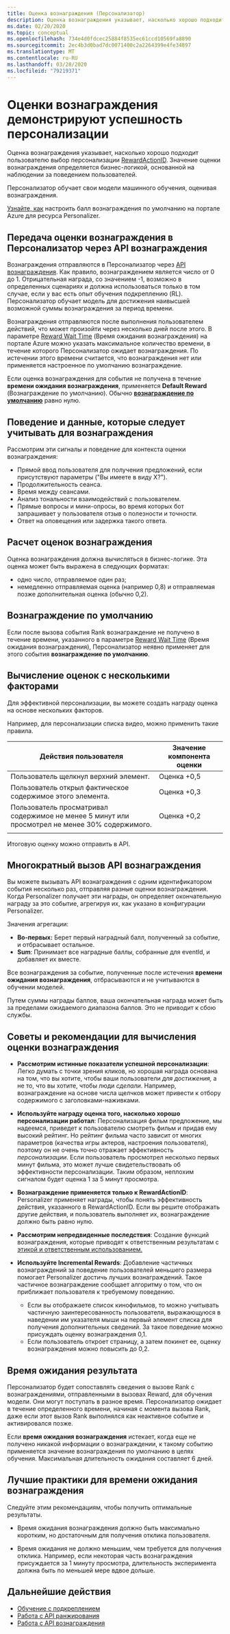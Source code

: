 ```yaml
---
title: Оценка вознаграждения (Персонализатор)
description: Оценка вознаграждения указывает, насколько хорошо подходит пользователю выбор персонализации RewardActionID. Значение оценки вознаграждения определяется бизнес-логикой, основанной на наблюдении за поведением пользователей. Персонализатор обучает свои модели машинного обучения, оценивая вознаграждения.
ms.date: 02/20/2020
ms.topic: conceptual
ms.openlocfilehash: 734e4d0fdcec25884f8535ec61ccd10569fa8890
ms.sourcegitcommit: 2ec4b3d0bad7dc0071400c2a2264399e4fe34897
ms.translationtype: MT
ms.contentlocale: ru-RU
ms.lasthandoff: 03/28/2020
ms.locfileid: "79219371"
---
```

# <a name="reward-scores-indicate-success-of-personalization"></a>Оценки вознаграждения демонстрируют успешность персонализации

Оценка вознаграждения указывает, насколько хорошо подходит пользователю выбор персонализации [RewardActionID](https://docs.microsoft.com/rest/api/cognitiveservices/personalizer/rank/rank#response). Значение оценки вознаграждения определяется бизнес-логикой, основанной на наблюдении за поведением пользователей.

Персонализатор обучает свои модели машинного обучения, оценивая вознаграждения.

[Узнайте, как](how-to-settings.md#configure-rewards-for-the-feedback-loop) настроить балл вознаграждения по умолчанию на портале Azure для ресурса Personalizer.

## <a name="use-reward-api-to-send-reward-score-to-personalizer"></a>Передача оценки вознаграждения в Персонализатор через API вознаграждения

Вознаграждения отправляются в Персонализатор через [API вознаграждения](https://docs.microsoft.com/rest/api/cognitiveservices/personalizer/events/reward). Как правило, вознаграждением является число от 0 до 1. Отрицательная награда, со значением -1, возможно в определенных сценариях и должна использоваться только в том случае, если у вас есть опыт обучения подкреплению (RL). Персонализатор обучает модель для достижения наивысшей возможной суммы вознаграждения за период времени.

Вознаграждения отправляются после выполнения пользователем действий, что может произойти через несколько дней после этого. В параметре [Reward Wait Time](#reward-wait-time) (Время ожидания вознаграждения) на портале Azure можно указать максимальное количество времени, в течение которого Персонализатор ожидает вознаграждения. По истечении этого времени считается, что вознаграждения нет или применяется настроенное по умолчанию вознаграждение.

Если оценка вознаграждения для события не получена в течение **времени ожидания вознаграждения**, применяется **Default Reward** (Вознаграждение по умолчанию). Обычно **[вознаграждение по умолчанию](how-to-settings.md#configure-reward-settings-for-the-feedback-loop-based-on-use-case)** равно нулю.


## <a name="behaviors-and-data-to-consider-for-rewards"></a>Поведение и данные, которые следует учитывать для вознаграждения

Рассмотрим эти сигналы и поведение для контекста оценки вознаграждения:

* Прямой ввод пользователя для получения предложений, если присутствуют параметры ("Вы имеете в виду X?").
* Продолжительность сеанса.
* Время между сеансами.
* Анализ тональности взаимодействий с пользователем.
* Прямые вопросы и мини-опросы, во время которых бот запрашивает у пользователя отзыв о полезности и точности.
* Ответ на оповещения или задержка такого ответа.

## <a name="composing-reward-scores"></a>Расчет оценок вознаграждения

Оценка вознаграждения должна вычисляться в бизнес-логике. Эта оценка может быть выражена в следующих форматах:

* одно число, отправляемое один раз;
* немедленно отправляемая оценка (например 0,8) и отправляемая позже дополнительная оценка (обычно 0,2).

## <a name="default-rewards"></a>Вознаграждение по умолчанию

Если после вызова события Rank вознаграждение не получено в течение времени, указанного в параметре [Reward Wait Time](#reward-wait-time) (Время ожидания вознаграждения), Персонализатор неявно применяет для этого события **вознаграждение по умолчанию**.

## <a name="building-up-rewards-with-multiple-factors"></a>Вычисление оценок с несколькими факторами

Для эффективной персонализации, вы можете создать награду оценка на основе нескольких факторов.

Например, для персонализации списка видео, можно применить такие правила.

|Действия пользователя|Значение компонента оценки|
|--|--|
|Пользователь щелкнул верхний элемент.|Оценка +0,5|
|Пользователь открыл фактическое содержимое этого элемента.|Оценка +0,3|
|Пользователь просматривал содержимое не менее 5 минут или просмотрел не менее 30% содержимого.|Оценка +0,2|
|||

Итоговую оценку можно отправить в API.

## <a name="calling-the-reward-api-multiple-times"></a>Многократный вызов API вознаграждения

Вы можете вызывать API вознаграждения с одним идентификатором события несколько раз, отправляя разные оценки вознаграждения. Когда Personalizer получает эти награды, он определяет окончательную награду за это событие, агрегируя их, как указано в конфигурации Personalizer.

Значения агрегации:

*  **Во-первых:** Берет первый наградный балл, полученный за событие, и отбрасывает остальное.
* **Sum**: Принимает все наградные баллы, собранные для eventId, и добавляет их вместе.

Все вознаграждения за событие, полученные после истечения **времени ожидания вознаграждения**, отбрасываются и не учитываются в обучении моделей.

Путем суммы награды баллов, ваша окончательная награда может быть за пределами ожидаемого диапазона баллов. Это не приводит к сбою службы.

## <a name="best-practices-for-calculating-reward-score"></a>Советы и рекомендации для вычисления оценки вознаграждения

* **Рассмотрим истинные показатели успешной персонализации**: Легко думать с точки зрения кликов, но хорошая награда основана на том, что вы хотите, чтобы ваши пользователи *для достижения,* а не то, что вы хотите, чтобы люди *сделали*.  Например, вознаграждение на основе числа щелчков может привести к отбору содержимого с заголовками-наживками.

* **Используйте награду оценка того, насколько хорошо персонализации работал**: Персонализация фильм предложение, мы надеемся, приведет к пользователю смотреть фильм и придав ему высокий рейтинг. Но рейтинг фильма часто зависит от многих параметров (качества игры актеров, настроения пользователя), поэтому он не очень точно отражает эффективность *персонализации*. Если пользователь просмотрел несколько первых минут фильма, это может лучше свидетельствовать об эффективности персонализации. Таким образом, неплохим сигналом будет оценка 1 за 5 минут просмотра.

* **Вознаграждение применяется только к RewardActionID**: Personalizer применяет награды, чтобы понять эффективность действия, указанного в RewardActionID. Если вы решите отображать другие действия, и пользователь выполняет их, вознаграждение должно быть равно нулю.

* **Рассмотрим непредвиденные последствия**: Создание функций вознаграждения, которые приводят к ответственным результатам с [этикой и ответственным использованием.](ethics-responsible-use.md)

* **Используйте Incremental Rewards**: Добавление частичных вознаграждений за поведение пользователей меньшего размера помогает Personalizer достичь лучших вознаграждений. Такое частичное вознаграждение сообщает алгоритму о том, что он приближает пользователя к требуемому поведению.
    * Если вы отображаете список кинофильмов, то можно учитывать частичную заинтересованность пользователя, выражающуюся в наведении им указателя мыши на первый элемент списка для получения дополнительных сведений. За такое поведение можно присуждать оценку вознаграждения 0,1.
    * Если пользователь откроет страницу, а затем покинет ее, оценку вознаграждения можно повысить до 0,2.

## <a name="reward-wait-time"></a>Время ожидания результата

Персонализатор будет сопоставлять сведения о вызове Rank с вознаграждениями, отправленными в вызовах Reward, для обучения модели. Они могут поступать в разное время. Персонализатор ожидает в течение определенного времени, начиная с момента вызова Rank, даже если этот вызов Rank выполнялся как неактивное событие и активировался позже.

Если **время ожидания вознаграждения** истекает, когда еще не получено никакой информации о вознаграждении, к такому событию применяется значение вознаграждения по умолчанию в целях обучения. Максимальная длительность ожидания составляет 6 дней.

## <a name="best-practices-for-reward-wait-time"></a>Лучшие практики для времени ожидания вознаграждения

Следуйте этим рекомендациям, чтобы получить оптимальные результаты.

* Время ожидания вознаграждения должно быть максимально коротким, но достаточным для получения отклика пользователя.

* Время ожидания не должно меньшим, чем требуется для получения отклика. Например, если некоторая часть вознаграждения присуждается за 1 минуту просмотра, длительность эксперимента должна быть по меньшей мере вдвое дольше.

## <a name="next-steps"></a>Дальнейшие действия

* [Обучение с подкреплением](concepts-reinforcement-learning.md)
* [Работа с API ранжирования](https://westus2.dev.cognitive.microsoft.com/docs/services/personalizer-api/operations/Rank/console)
* [Работа с API вознаграждения](https://westus2.dev.cognitive.microsoft.com/docs/services/personalizer-api/operations/Reward)
